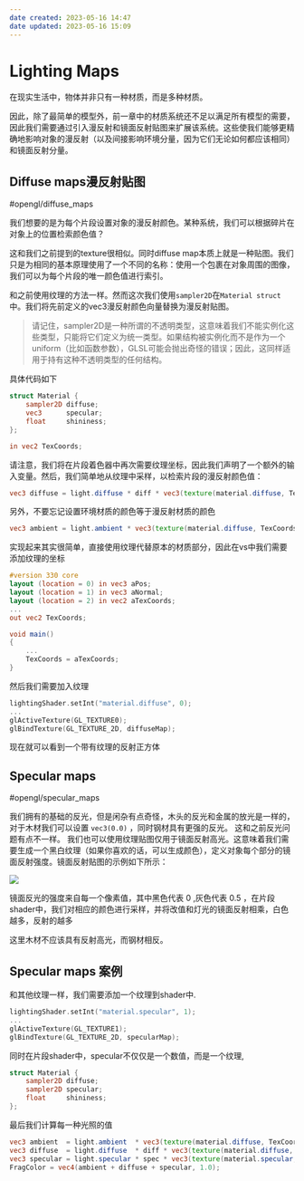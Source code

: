 ```yaml
---
date created: 2023-05-16 14:47
date updated: 2023-05-16 15:09
---
```


# Lighting Maps



在现实生活中，物体并非只有一种材质，而是多种材质。

因此，除了最简单的模型外，前一章中的材质系统还不足以满足所有模型的需要，因此我们需要通过引入漫反射和镜面反射贴图来扩展该系统。这些使我们能够更精确地影响对象的漫反射（以及间接影响环境分量，因为它们无论如何都应该相同）和镜面反射分量。

## Diffuse maps漫反射贴图

#opengl/diffuse_maps

我们想要的是为每个片段设置对象的漫反射颜色。某种系统，我们可以根据碎片在对象上的位置检索颜色值？

这和我们之前提到的texture很相似。同时diffuse map本质上就是一种贴图。我们只是为相同的基本原理使用了一个不同的名称：使用一个包裹在对象周围的图像，我们可以为每个片段的唯一颜色值进行索引。

和之前使用纹理的方法一样。然而这次我们使用`sampler2D`在`Material struct`中。我们将先前定义的vec3漫反射颜色向量替换为漫反射贴图。

> 请记住，sampler2D是一种所谓的不透明类型，这意味着我们不能实例化这些类型，只能将它们定义为统一类型。如果结构被实例化而不是作为一个uniform（比如函数参数），GLSL可能会抛出奇怪的错误；因此，这同样适用于持有这种不透明类型的任何结构。

具体代码如下

```glsl
struct Material {
    sampler2D diffuse;
    vec3      specular;
    float     shininess;
}; 

in vec2 TexCoords;
```

请注意，我们将在片段着色器中再次需要纹理坐标，因此我们声明了一个额外的输入变量。然后，我们简单地从纹理中采样，以检索片段的漫反射颜色值：

```glsl
vec3 diffuse = light.diffuse * diff * vec3(texture(material.diffuse, TexCoords));  
```

另外，不要忘记设置环境材质的颜色等于漫反射材质的颜色

```glsl
vec3 ambient = light.ambient * vec3(texture(material.diffuse, TexCoords));
```

实现起来其实很简单，直接使用纹理代替原本的材质部分，因此在vs中我们需要添加纹理的坐标

```glsl
#version 330 core
layout (location = 0) in vec3 aPos;
layout (location = 1) in vec3 aNormal;
layout (location = 2) in vec2 aTexCoords;
...
out vec2 TexCoords;

void main()
{
    ...
    TexCoords = aTexCoords;
}  
```

然后我们需要加入纹理

```c++
lightingShader.setInt("material.diffuse", 0);
...
glActiveTexture(GL_TEXTURE0);
glBindTexture(GL_TEXTURE_2D, diffuseMap);
```

现在就可以看到一个带有纹理的反射正方体

## Specular maps

#opengl/specular_maps

我们拥有的基础的反光，但是闲杂有点奇怪，木头的反光和金属的放光是一样的，对于木材我们可以设置 `vec3(0.0)` ，同时钢材具有更强的反光。
这和之前反光问题有点不一样。
我们也可以使用纹理贴图仅用于镜面反射高光。这意味着我们需要生成一个黑白纹理（如果你喜欢的话，可以生成颜色），定义对象每个部分的镜面反射强度。镜面反射贴图的示例如下所示：

![](https://s2.loli.net/2023/05/16/BAMsxQbK6ZwihLj.png)

镜面反光的强度来自每一个像素值，其中黑色代表 0 ,灰色代表 0.5 ，在片段shader中，我们对相应的颜色进行采样，并将改值和灯光的镜面反射相乘，白色越多，反射的越多

这里木材不应该具有反射高光，而钢材相反。

## Specular maps 案例

和其他纹理一样，我们需要添加一个纹理到shader中.

```c++
lightingShader.setInt("material.specular", 1);
...
glActiveTexture(GL_TEXTURE1);
glBindTexture(GL_TEXTURE_2D, specularMap);  
```

同时在片段shader中，specular不仅仅是一个数值，而是一个纹理,

```glsl
struct Material {
    sampler2D diffuse;
    sampler2D specular;
    float     shininess;
};  
```

最后我们计算每一种光照的值

```glsl
vec3 ambient  = light.ambient  * vec3(texture(material.diffuse, TexCoords));
vec3 diffuse  = light.diffuse  * diff * vec3(texture(material.diffuse, TexCoords));  
vec3 specular = light.specular * spec * vec3(texture(material.specular, TexCoords));
FragColor = vec4(ambient + diffuse + specular, 1.0);
```